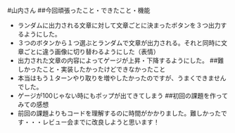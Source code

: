 #山内さん
##今回頑張ったこと・できたこと・機能
- ランダムに出力される文章に対して文章ごとに決まったボタンを３つ出力するようにした。
- ３つのボタンから１つ選ぶとランダムで文章が出力される。それと同時に文章ごとに違う画像に切り替わるようにした（表情）
- 出力された文章の内容によってゲージが上昇・下降するようにした。
##難しかったこと・実装したかったけどできなかったこと
- 本当はもう１ターンやり取りを増やしたかったのですが、うまくできませんでした。
- ゲージが100じゃない時にもポップが出てきてしまう
##初回の課題を作ってみての感想
- 前回の課題よりもコードを理解するのに時間がかかりました。難しかったです・・・レビュー会までに改良しようと思います！
